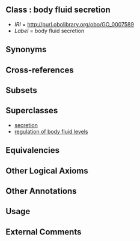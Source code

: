 
## Class : body fluid secretion

 * *IRI* = http://purl.obolibrary.org/obo/GO_0007589
 * *Label* = body fluid secretion

## Synonyms


## Cross-references


## Subsets


## Superclasses

 * [secretion](../../GO/03/GO_0046903.md)
 * [regulation of body fluid levels](../../GO/78/GO_0050878.md)

## Equivalencies


## Other Logical Axioms


## Other Annotations


## Usage


## External Comments

